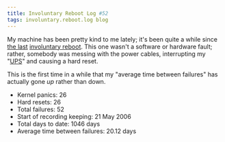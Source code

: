 ```yaml
---
title: Involuntary Reboot Log #52
tags: involuntary.reboot.log blog
---
```


My machine has been pretty kind to me lately; it's been quite a while since [the last](/blog/involuntary-reboot-log-51) [involuntary reboot](/wiki/involuntary_reboot). This one wasn't a software or hardware fault; rather, somebody was messing with the power cables, interrupting my "[UPS](/wiki/UPS)" and causing a hard reset.

This is the first time in a while that my "average time between failures" has actually gone *up* rather than down.

-   Kernel panics: 26
-   Hard resets: 26
-   Total failures: 52
-   Start of recording keeping: 21 May 2006
-   Total days to date: 1046 days
-   Average time between failures: 20.12 days
